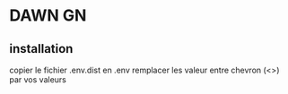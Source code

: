# DAWN GN

## installation
copier le fichier .env.dist en .env
remplacer les valeur entre chevron (<>) par vos valeurs


